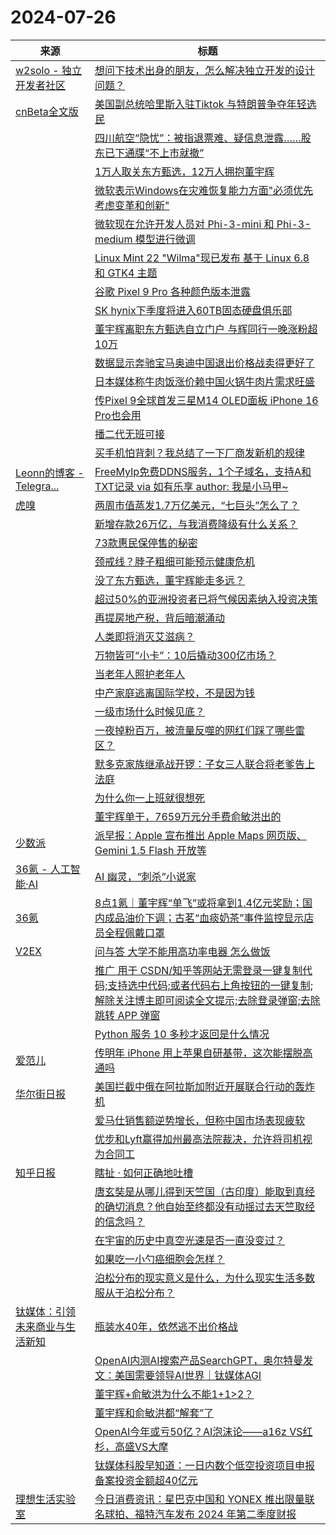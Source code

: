 ﻿# 2024-07-26

|来源|标题|
|---|---|
|[w2solo - 独立开发者社区](https://w2solo.com/topics/feed)|[想问下技术出身的朋友，怎么解决独立开发的设计问题？](https://w2solo.com/topics/4849)|
|[cnBeta全文版](https://plink.anyfeeder.com/cnbeta)|[美国副总统哈里斯入驻Tiktok 与特朗普争夺年轻选民](https://m.cnbeta.com.tw/view/1439795.htm)|
||[四川航空“隐忧”：被指退票难、疑信息泄露……股东已下通牒“不上市就撤”](https://m.cnbeta.com.tw/view/1439794.htm)|
||[1万人取关东方甄选，12万人拥抱董宇辉](https://m.cnbeta.com.tw/view/1439793.htm)|
||[微软表示Windows在灾难恢复能力方面"必须优先考虑变革和创新"](https://m.cnbeta.com.tw/view/1439792.htm)|
||[微软现在允许开发人员对 Phi-3-mini 和 Phi-3-medium 模型进行微调](https://m.cnbeta.com.tw/view/1439791.htm)|
||[Linux Mint 22 "Wilma"现已发布 基于 Linux 6.8 和 GTK4 主题](https://m.cnbeta.com.tw/view/1439790.htm)|
||[谷歌 Pixel 9 Pro 各种颜色版本泄露](https://m.cnbeta.com.tw/view/1439789.htm)|
||[SK hynix下季度将进入60TB固态硬盘俱乐部](https://m.cnbeta.com.tw/view/1439784.htm)|
||[董宇辉离职东方甄选自立门户 与辉同行一晚涨粉超10万](https://m.cnbeta.com.tw/view/1439782.htm)|
||[数据显示奔驰宝马奥迪中国退出价格战卖得更好了](https://m.cnbeta.com.tw/view/1439781.htm)|
||[日本媒体称牛肉饭涨价赖中国火锅牛肉片需求旺盛](https://m.cnbeta.com.tw/view/1439780.htm)|
||[传Pixel 9全球首发三星M14 OLED面板 iPhone 16 Pro也会用](https://m.cnbeta.com.tw/view/1439779.htm)|
||[播二代无班可接](https://m.cnbeta.com.tw/view/1439773.htm)|
||[买手机怕背刺？我总结了一下厂商发新机的规律](https://m.cnbeta.com.tw/view/1439772.htm)|
|[Leonn的博客 - Telegra...](https://rsshub.app/telegram/channel/liyuans)|[FreeMyIp免费DDNS服务，1个子域名，支持A和TXT记录 via 如有乐享 author: 我是小马甲~ ](https://t.me/liyuans/46959)|
|[虎嗅](https://rss.huxiu.com/)|[两周市值蒸发1.7万亿美元，“七巨头”怎么了？](https://www.huxiu.com/article/3287946.html?f=rss)|
||[新增存款26万亿，与我消费降级有什么关系？](https://www.huxiu.com/article/3285179.html?f=rss)|
||[73款惠民保停售的秘密](https://www.huxiu.com/article/3287950.html?f=rss)|
||[颈戒线？脖子粗细可能预示健康危机](https://www.huxiu.com/article/3287976.html?f=rss)|
||[没了东方甄选，董宇辉能走多远？](https://www.huxiu.com/article/3287523.html?f=rss)|
||[超过50%的亚洲投资者已将气候因素纳入投资决策](https://www.huxiu.com/article/3287954.html?f=rss)|
||[再提房地产税，背后暗潮涌动](https://www.huxiu.com/article/3286501.html?f=rss)|
||[人类即将消灭艾滋病？](https://www.huxiu.com/article/3287949.html?f=rss)|
||[万物皆可“小卡”：10后撬动300亿市场？](https://www.huxiu.com/article/3286032.html?f=rss)|
||[当老年人照护老年人](https://www.huxiu.com/article/3286503.html?f=rss)|
||[中产家庭逃离国际学校，不是因为钱](https://www.huxiu.com/article/3287518.html?f=rss)|
||[一级市场什么时候见底？](https://www.huxiu.com/article/3285801.html?f=rss)|
||[一夜掉粉百万，被流量反噬的网红们踩了哪些雷区？](https://www.huxiu.com/article/3287514.html?f=rss)|
||[默多克家族继承战开锣：子女三人联合将老爹告上法庭](https://www.huxiu.com/article/3287944.html?f=rss)|
||[为什么你一上班就很想死](https://www.huxiu.com/article/3284402.html?f=rss)|
||[董宇辉单干，7659万元分手费俞敏洪出的](https://www.huxiu.com/article/3287936.html?f=rss)|
|[少数派](http://sspai.me/feed)|[派早报：Apple 宣布推出 Apple Maps 网页版、Gemini 1.5 Flash 开放等](https://sspai.com/post/90837)|
|[36氪 - 人工智能·AI](https://rsshub.rssforever.com/36kr/motif/327686782977)|[AI 幽灵，“刺杀”小说家](https://www.36kr.com/p/2878377151222661)|
|[36氪](https://plink.anyfeeder.com/36kr)|[8点1氪｜董宇辉“单飞”或将拿到1.4亿元奖励；国内成品油价下调；古茗“血痰奶茶”事件监控显示店员全程佩戴口罩](https://36kr.com/p/2878353457156993?f=rss)|
|[V2EX](http://www.v2ex.com/index.xml)|[ 问与答 大学不能用高功率电器 怎么做饭](https://www.v2ex.com/t/1060192#reply14)|
||[ 推广 用于 CSDN/知乎等网站无需登录一键复制代码;支持选中代码;或者代码右上角按钮的一键复制;解除关注博主即可阅读全文提示;去除登录弹窗;去除跳转 APP 弹窗](https://www.v2ex.com/t/1060189#reply17)|
||[ Python 服务 10 多秒才返回是什么情况](https://www.v2ex.com/t/1060184#reply17)|
|[爱范儿](https://plink.anyfeeder.com/ifanr)|[传明年 iPhone 用上苹果自研基带，这次能摆脱高通吗](https://www.ifanr.com/1593656?utm_source=rss&utm_medium=rss&utm_campaign=)|
|[华尔街日报](https://plink.anyfeeder.com/wsj/cn)|[美国拦截中俄在阿拉斯加附近开展联合行动的轰炸机](https://cn.wsj.com/amp/articles/u-s-intercepts-russian-and-chinese-bombers-on-first-joint-mission-off-alaska-64b861d6)|
||[爱马仕销售额逆势增长，但称中国市场表现疲软](https://cn.wsj.com/amp/articles/%E7%88%B1%E9%A9%AC%E4%BB%95%E9%94%80%E5%94%AE%E9%A2%9D%E9%80%86%E5%8A%BF%E5%A2%9E%E9%95%BF-%E4%BD%86%E7%A7%B0%E4%B8%AD%E5%9B%BD%E5%B8%82%E5%9C%BA%E8%A1%A8%E7%8E%B0%E7%96%B2%E8%BD%AF-d55aeb57)|
||[优步和Lyft赢得加州最高法院裁决，允许将司机视为合同工](https://cn.wsj.com/amp/articles/%E4%BC%98%E6%AD%A5%E5%92%8Clyft%E8%B5%A2%E5%BE%97%E5%8A%A0%E5%B7%9E%E6%9C%80%E9%AB%98%E6%B3%95%E9%99%A2%E8%A3%81%E5%86%B3-%E5%85%81%E8%AE%B8%E5%B0%86%E5%8F%B8%E6%9C%BA%E8%A7%86%E4%B8%BA%E5%90%88%E5%90%8C%E5%B7%A5-047fe833)|
|[知乎日报](https://feedx.net/rss/zhihudaily.xml)|[瞎扯 · 如何正确地吐槽](https://daily.zhihu.com/story/9774096)|
||[唐玄奘是从哪儿得到天竺国（古印度）能取到真经的确切消息？他自始至终都没有动摇过去天竺取经的信念吗？](https://daily.zhihu.com/story/9774080)|
||[在宇宙的历史中真空光速是否一直没变过？](https://daily.zhihu.com/story/9774087)|
||[如果吃一小勺癌细胞会怎样？](https://daily.zhihu.com/story/9774091)|
||[泊松分布的现实意义是什么，为什么现实生活多数服从于泊松分布？](https://daily.zhihu.com/story/9774076)|
|[钛媒体：引领未来商业与生活新知](https://www.tmtpost.com/feed)|[瓶装水40年，依然逃不出价格战](https://www.tmtpost.com/7182731.html)|
||[OpenAI内测AI搜索产品SearchGPT，奥尔特曼发文：美国需要领导AI世界｜钛媒体AGI](https://www.tmtpost.com/7183078.html)|
||[董宇辉+俞敏洪为什么不能1+1>2？](https://www.tmtpost.com/7182811.html)|
||[董宇辉和俞敏洪都“解套”了](https://www.tmtpost.com/7182921.html)|
||[OpenAI今年或亏50亿？AI泡沫论——a16z VS红杉，高盛VS大摩](https://www.tmtpost.com/7182751.html)|
||[钛媒体科股早知道：一日内数个低空投资项目申报备案投资金额超40亿元](https://www.tmtpost.com/7183026.html)|
|[理想生活实验室](http://www.toodaylab.com/feed)|[今日消费资讯：星巴克中国和 YONEX 推出限量联名球拍、​福特汽车发布 2024 年第二季度财报](http://www.toodaylab.com/82948)|
